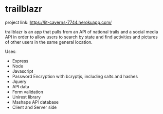 # trailblazr

project link: https://lit-caverns-7744.herokuapp.com/

trailblazr is an app that pulls from an API of national trails and a social media API in order to allow users to search by state and find activities and pictures of other users in the same general location.

Uses:
  - Express
  - Node
  - Javascript
  - Password Encryption with bcryptjs, including salts and hashes
  - Jquery
  - API data
  - Form validation
  - Unirest library
  - Mashape API database
  - Client and Server side 
